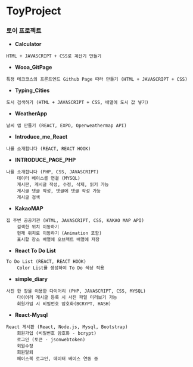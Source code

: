 # ToyProject

### 토이 프로젝트

- <b>Calculator</b>
```
HTML + JAVASCRIPT + CSS로 계산기 만들기
```

- <b>Wooa_GitPage</b>
```
특정 테크코스의 프론트엔드 Github Page 따라 만들기 (HTML + JAVASCRIPT + CSS)
```

- <b>Typing_Cities</b>
```
도시 검색하기 (HTML + JAVASCRIPT + CSS, 배열에 도시 값 넣기)
```

- <b>WeatherApp</b>
```
날씨 앱 만들기 (REACT, EXPO, Openweathermap API)
```

- <b>Introduce_me_React</b>
```
나를 소개합니다 (REACT, REACT HOOK)
```

- <b>INTRODUCE_PAGE_PHP</b>
```
나를 소개합니다 (PHP, CSS, JAVASCRIPT)
    데이터 베이스를 연결 (MYSQL)
    게시판, 게시글 작성, 수정, 삭제, 읽기 가능
    게시글 댓글 작성, 댓글에 댓글 작성 가능
    게시글 검색
```

- <b>KakaoMAP</b>
```
집 주변 공공기관 (HTML, JAVASCRIPT, CSS, KAKAO MAP API)
    검색한 위치 이동하기
    현재 위치로 이동하기 (Animation 포함)
    표시할 장소 배열에 오브젝트 배열에 저장
```

- <b>React To Do List</b>
```
To Do List (REACT, REACT HOOK)
    Color List를 생성하여 To Do 색상 적용
```

- <b>simple_diary</b>
```
사진 한 장을 이용한 다이어리 (PHP, JAVASCRIPT, CSS, MYSQL)
    다이어리 게시글 등록 시 사진 파일 미리보기 가능
    회원가입 시 비밀번호 암호화(BCRYPT, HASH)
```

- <b>React-Mysql</b>
```
React 게시판 (React, Node.js, Mysql, Bootstrap)
    회원가입 (비밀번호 암호화 - bcrypt)
    로그인 (토큰 - jsonwebtoken)
    회원수정
    회원탈퇴
    페이스북 로그인, 데이터 베이스 연동 중
```